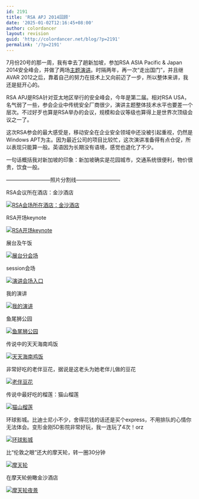 ```yaml
---
id: 2191
title: 'RSA APJ 2014回顾'
date: '2025-01-02T12:16:45+08:00'
author: colordancer
layout: revision
guid: 'http://colordancer.net/blog/?p=2191'
permalink: '/?p=2191'
---
```


7月份20号的那一周，我有幸去了趟新加坡，参加RSA ASIA Pacific &amp; Japan 2014安全峰会，并做了两场[主题演讲](http://www.rsaconference.com/events/ap14/speakers/rongyu-zhou)。时隔两年，再一次“走出国门”，并且继AVAR 2012之后，靠着自己的努力在技术上又向前迈了一步，所以整体来讲，我还是挺开心的。

RSA APJ是RSA针对亚太地区举行的安全峰会，今年是第二届。相对RSA USA，名气弱了一些，参会企业中传统安全厂商很少，演讲主题整体技术水平也要差一个层次。不过好歹也算是RSA举办的会议，规模和会议等级也算得上是世界次顶级会议之一了。

这次RSA参会的最大感受是，移动安全在企业安全领域中还没被引起重视，仍然是Windows APT为主。因为最近公司的项目比较忙，这次演讲准备得有点仓促，所以表现只能算一般。英语因为长期没有语境，感觉也退化了不少。

一句话概括我对新加坡的印象：新加坡确实是花园城市，交通系统很便利，物价很贵，饮食一般。

————————–照片分割线————————–

RSA会议所在酒店：金沙酒店

[![RSA会场所在酒店：金沙酒店](http://www.colordancer.net/blog/wp-content/uploads/2014/08/IMG_5016-600x450.jpg)](http://www.colordancer.net/blog/wp-content/uploads/2014/08/IMG_5016.jpg)

RSA开场keynote

[![RSA开场keynote](http://www.colordancer.net/blog/wp-content/uploads/2014/08/RSA开场keynote-600x399.jpg)](http://www.colordancer.net/blog/wp-content/uploads/2014/08/RSA开场keynote.jpg)

展台及午饭

[![展台分会场](http://www.colordancer.net/blog/wp-content/uploads/2014/08/展台分会场-600x337.jpg)](http://www.colordancer.net/blog/wp-content/uploads/2014/08/展台分会场.jpg)

session会场

[![演讲会场入口](http://www.colordancer.net/blog/wp-content/uploads/2014/08/演讲会场入口-337x600.jpg)](http://www.colordancer.net/blog/wp-content/uploads/2014/08/演讲会场入口.jpg)

我的演讲

[![我的演讲](http://www.colordancer.net/blog/wp-content/uploads/2014/08/mmexport1406207561907-449x600.jpg)](http://www.colordancer.net/blog/wp-content/uploads/2014/08/mmexport1406207561907.jpg)

鱼尾狮公园

[![鱼尾狮公园](http://www.colordancer.net/blog/wp-content/uploads/2014/08/IMG_5041-600x450.jpg)](http://www.colordancer.net/blog/wp-content/uploads/2014/08/IMG_5041.jpg)

传说中的天天海南鸡饭

[![天天海南鸡饭](http://www.colordancer.net/blog/wp-content/uploads/2014/08/IMG_4987-600x450.jpg)](http://www.colordancer.net/blog/wp-content/uploads/2014/08/IMG_4987.jpg)

非常好吃的老伴豆花，据说是这老头为她老伴儿做的豆花

[![老伴豆花](http://www.colordancer.net/blog/wp-content/uploads/2014/08/IMG_4993-450x600.jpg)](http://www.colordancer.net/blog/wp-content/uploads/2014/08/IMG_4993.jpg)

传说中最好吃的榴莲：猫山榴莲

[![猫山榴莲](http://www.colordancer.net/blog/wp-content/uploads/2014/08/IMG_5644-600x450.jpg)](http://www.colordancer.net/blog/wp-content/uploads/2014/08/IMG_5644.jpg)

环球影城。比迪士尼小不少，舍得花钱的话还是买个express，不用排队的心情你无法体会。变形金刚5D影院非常好玩，我一连玩了4次！orz

[![环球影城](http://www.colordancer.net/blog/wp-content/uploads/2014/08/IMG_5438-450x600.jpg)](http://www.colordancer.net/blog/wp-content/uploads/2014/08/IMG_5438.jpg)

比“伦敦之眼”还大的摩天轮，转一圈30分钟

[![摩天轮](http://www.colordancer.net/blog/wp-content/uploads/2014/08/20140721_1857513-337x600.jpg)](http://www.colordancer.net/blog/wp-content/uploads/2014/08/20140721_1857513.jpg)

在摩天轮俯瞰金沙酒店

[![摩天轮夜景](http://www.colordancer.net/blog/wp-content/uploads/2014/08/IMG_5248-600x450.jpg)](http://www.colordancer.net/blog/wp-content/uploads/2014/08/IMG_5248.jpg)